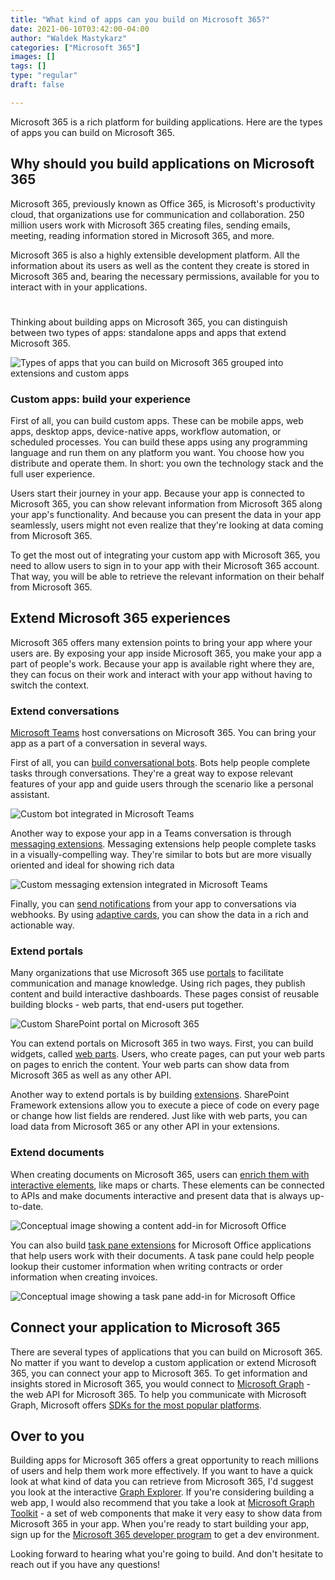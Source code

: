 ```yaml
---
title: "What kind of apps can you build on Microsoft 365?"
date: 2021-06-10T03:42:00-04:00
author: "Waldek Mastykarz"
categories: ["Microsoft 365"]
images: []
tags: []
type: "regular"
draft: false

---
```


Microsoft 365 is a rich platform for building applications. Here are the
types of apps you can build on Microsoft 365.

## Why should you build applications on Microsoft 365

Microsoft 365, previously known as Office 365, is Microsoft's
productivity cloud, that organizations use for communication and
collaboration. 250 million users work with Microsoft 365 creating files,
sending emails, meeting, reading information stored in Microsoft 365,
and more.

Microsoft 365 is also a highly extensible development platform. All the
information about its users as well as the content they create is stored
in Microsoft 365 and, bearing the necessary permissions, available for
you to interact with in your applications.

#

Thinking about building apps on Microsoft 365, you can distinguish
between two types of apps: standalone apps and apps that extend
Microsoft 365.

![Types of apps that you can build on Microsoft 365 grouped into extensions and custom apps](https://blog.mastykarz.nl/assets/images/2021/02/microsoft-365-types-apps.png)


### Custom apps: build your experience

First of all, you can build custom apps. These can be mobile apps, web
apps, desktop apps, device-native apps, workflow automation, or
scheduled processes. You can build these apps using any programming
language and run them on any platform you want. You choose how you
distribute and operate them. In short: you own the technology stack and
the full user experience.

Users start their journey in your app. Because your app is connected to
Microsoft 365, you can show relevant information from Microsoft 365
along your app's functionality. And because you can present the data in
your app seamlessly, users might not even realize that they're looking
at data coming from Microsoft 365.

To get the most out of integrating your custom app with Microsoft 365,
you need to allow users to sign in to your app with their Microsoft 365
account. That way, you will be able to retrieve the relevant information
on their behalf from Microsoft 365.

## Extend Microsoft 365 experiences

Microsoft 365 offers many extension points to bring your app where your
users are. By exposing your app inside Microsoft 365, you make your app
a part of people's work. Because your app is available right where they
are, they can focus on their work and interact with your app without
having to switch the context.

### Extend conversations
[Microsoft
Teams](https://developer.microsoft.com/microsoft-teams?WT.mc_id=m365-16324-wmastyka)
host conversations on Microsoft 365. You can bring your app as a part of
a conversation in several ways.

First of all, you can [build conversational
bots](https://docs.microsoft.com/microsoftteams/platform/bots/what-are-bots?WT.mc_id=m365-16324-wmastyka).
Bots help people complete tasks through conversations. They're a great
way to expose relevant features of your app and guide users through the
scenario like a personal assistant.

![Custom bot integrated in Microsoft Teams](https://blog.mastykarz.nl/assets/images/2021/02/microsoft-365-teams-bot.png)

Another way to expose your app in a Teams conversation is through
[messaging
extensions](https://docs.microsoft.com/microsoftteams/platform/messaging-extensions/what-are-messaging-extensions?WT.mc_id=m365-16324-wmastyka).
Messaging extensions help people complete tasks in a visually-compelling
way. They're similar to bots but are more visually oriented and ideal
for showing rich data

![Custom messaging extension integrated in Microsoft Teams](https://blog.mastykarz.nl/assets/images/2021/02/microsoft-365-teams-messaging-extension.png)


Finally, you can [send
notifications](https://docs.microsoft.com/microsoftteams/platform/webhooks-and-connectors/what-are-webhooks-and-connectors?WT.mc_id=m365-16324-wmastyka)
from your app to conversations via webhooks. By using [adaptive
cards](https://docs.microsoft.com/adaptive-cards/?WT.mc_id=m365-16324-wmastyka),
you can show the data in a rich and actionable way.

### Extend portals

Many organizations that use Microsoft 365 use
[portals](https://lookbook.microsoft.com/?WT.mc_id=m365-16324-wmastyka)
to facilitate communication and manage knowledge. Using rich pages, they
publish content and build interactive dashboards. These pages consist of
reusable building blocks - web parts, that end-users put together.

![Custom SharePoint portal on Microsoft 365](https://blog.mastykarz.nl/assets/images/2021/02/full-layout-thelanding.jpg)

You can extend portals on Microsoft 365 in two ways. First, you can
build widgets, called [web
parts](https://docs.microsoft.com/sharepoint/dev/spfx/web-parts/overview-client-side-web-parts?WT.mc_id=m365-16324-wmastyka).
Users, who create pages, can put your web parts on pages to enrich the
content. Your web parts can show data from Microsoft 365 as well as any
other API.

Another way to extend portals is by building
[extensions](https://docs.microsoft.com/sharepoint/dev/spfx/extensions/overview-extensions?WT.mc_id=m365-16324-wmastyka).
SharePoint Framework extensions allow you to execute a piece of code on
every page or change how list fields are rendered. Just like with web
parts, you can load data from Microsoft 365 or any other API in your
extensions.

### Extend documents

When creating documents on Microsoft 365, users can [enrich them with
interactive
elements](https://docs.microsoft.com/office/dev/add-ins/overview/office-add-ins?WT.mc_id=m365-16324-wmastyka),
like maps or charts. These elements can be connected to APIs and make
documents interactive and present data that is always up-to-date.

![Conceptual image showing a content add-in for Microsoft Office](https://blog.mastykarz.nl/assets/images/2021/02/about-addins-contentaddin.png)

You can also build [task pane
extensions](https://docs.microsoft.com/office/dev/add-ins/overview/office-add-ins?WT.mc_id=m365-16324-wmastyka)
for Microsoft Office applications that help users work with their
documents. A task pane could help people lookup their customer
information when writing contracts or order information when creating
invoices.

![Conceptual image showing a task pane add-in for Microsoft Office](https://blog.mastykarz.nl/assets/images/2021/02/about-addins-taskpane.png)

## Connect your application to Microsoft 365

There are several types of applications that you can build on Microsoft
365. No matter if you want to develop a custom application or extend
Microsoft 365, you can connect your app to Microsoft 365. To get
information and insights stored in Microsoft 365, you would connect to
[Microsoft
Graph](https://developer.microsoft.com/graph?WT.mc_id=m365-16324-wmastyka) -
the web API for Microsoft 365. To help you communicate with Microsoft
Graph, Microsoft offers [SDKs for the most popular
platforms](https://developer.microsoft.com/graph/get-started?WT.mc_id=m365-16324-wmastyka).

## Over to you

Building apps for Microsoft 365 offers a great opportunity to reach
millions of users and help them work more effectively. If you want to
have a quick look at what kind of data you can retrieve from Microsoft
365, I'd suggest you look at the interactive [Graph
Explorer](https://developer.microsoft.com/graph/graph-explorer?WT.mc_id=m365-16324-wmastyka).
If you're considering building a web app, I would also recommend that
you take a look at [Microsoft Graph
Toolkit](https://docs.microsoft.com/graph/toolkit/overview?WT.mc_id=m365-16324-wmastyka) -
a set of web components that make it very easy to show data from
Microsoft 365 in your app. When you're ready to start building your
app, sign up for the [Microsoft 365 developer
program](https://developer.microsoft.com/microsoft-365/dev-program?WT.mc_id=m365-16324-wmastyka)
to get a dev environment.

Looking forward to hearing what you're going to build. And don't
hesitate to reach out if you have any questions!